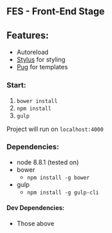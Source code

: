 ## FES - Front-End Stage

## Features:
- Autoreload
- [Stylus](http://stylus-lang.com/) for styling
- [Pug](https://pugjs.org) for templates

### Start:
1. `bower install`
2. `npm install`
3. `gulp`

Project will run on `localhost:4000`

### Dependencies:
- node 8.8.1 (tested on)
- bower
  - `npm install -g bower`
- gulp
  - `npm install -g gulp-cli`

#### Dev Dependencies:
- Those above
